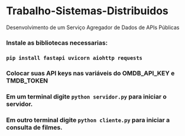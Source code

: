 # Trabalho-Sistemas-Distribuidos
Desenvolvimento de um Serviço Agregador de Dados de APIs Públicas


### Instale as bibliotecas necessarias:

### ```pip install fastapi uvicorn aiohttp requests```

### Colocar suas API keys nas variáveis do OMDB_API_KEY e TMDB_TOKEN

### Em um terminal digite ```python servidor.py``` para iniciar o servidor.

### Em outro terminal digite ```python cliente.py``` para iniciar a consulta de filmes.


